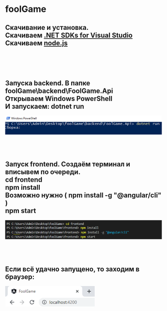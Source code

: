 # foolGame

## Скачивание и установка. <br>Скачиваем <a href="https://dotnet.microsoft.com/en-us/download/visual-studio-sdks">.NET SDKs for Visual Studio</a><br> Скачиваем <a href="https://nodejs.org">node.js</a><br><br><br><br>

## Запуска backend. В папке foolGame\backend\FoolGame.Api <br>Открываем Windows PowerShell <br>И запускаем: dotnet run
<img src="img/Screenshot_1.png"><br><br><br><br>

## Запуск frontend. Создаём терминал и вписывем по очереди. <br>cd frontend <br>npm install <br>Возможно нужно ( npm install -g "@angular/cli" ) <br>npm start
<img src="img/Screenshot_2.png"><br><br><br><br>


## Если всё удачно запущено, то заходим в браузер:
<img src="img/Screenshot_3.png">